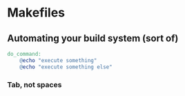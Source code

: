 # Makefiles
## Automating your build system (sort of)

```makefile
do_command:
	@echo "execute something"
	@echo "execute something else"
```


### Tab, not spaces
